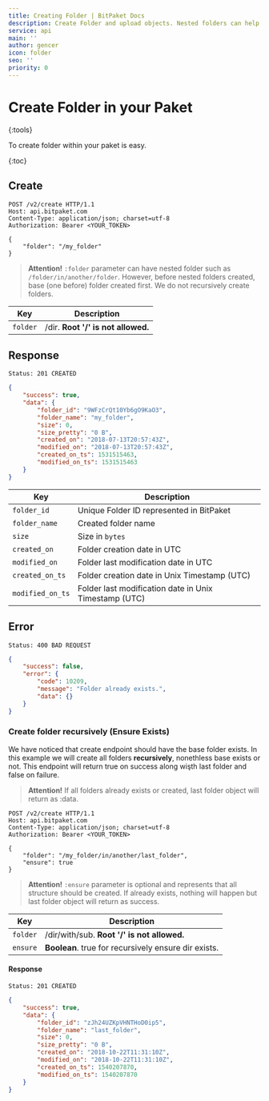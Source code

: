```yaml
---
title: Creating Folder | BitPaket Docs
description: Create Folder and upload objects. Nested folders can help on organizing your objects.
service: api
main: ''
author: gencer
icon: folder
seo: ''
priority: 0
---
```


# Create Folder in your Paket
{:tools}

To create folder within your paket is easy.

{:toc}

## Create

```http
POST /v2/create HTTP/1.1
Host: api.bitpaket.com
Content-Type: application/json; charset=utf-8
Authorization: Bearer <YOUR_TOKEN>

{
	"folder": "/my_folder"
}
```

> **Attention!** `:folder` parameter can have nested folder such as `/folder/in/another/folder`. However, before nested folders created, base (one before) folder created first. We do not recursively create folders.

| Key      | Description                        |
| -------- | ---------------------------------- |
| `folder` | /dir. **Root '/' is not allowed.** |

## Response

```
Status: 201 CREATED
```
```json
{
	"success": true,
	"data": {
		"folder_id": "9WFzCrQt10Yb6gO9KaO3",
		"folder_name": "my_folder",
		"size": 0,
		"size_pretty": "0 B",
		"created_on": "2018-07-13T20:57:43Z",
		"modified_on": "2018-07-13T20:57:43Z",
		"created_on_ts": 1531515463,
		"modified_on_ts": 1531515463
	}
}
```

| Key              | Description                                           |
| ---------------- | ----------------------------------------------------- |
| `folder_id`      | Unique Folder ID represented in BitPaket              |
| `folder_name`    | Created folder name                                   |
| `size`           | Size in `bytes`                                       |
| `created_on`     | Folder creation date in UTC                           |
| `modified_on`    | Folder last modification date in UTC                  |
| `created_on_ts`  | Folder creation date in Unix Timestamp (UTC)          |
| `modified_on_ts` | Folder last modification date in Unix Timestamp (UTC) |

## Error

```
Status: 400 BAD REQUEST
```
```json
{
	"success": false,
	"error": {
		"code": 10209,
		"message": "Folder already exists.",
		"data": {}
	}
}
```

### Create folder recursively (Ensure Exists)

We have noticed that create endpoint should have the base folder exists. In this example we will create all folders **recursively**, nonethless base exists or not. This endpoint will return true on success along wişth last folder and false on failure.

> **Attention!** If all folders already exists or created, last folder object will return as :data.


```http
POST /v2/create HTTP/1.1
Host: api.bitpaket.com
Content-Type: application/json; charset=utf-8
Authorization: Bearer <YOUR_TOKEN>

{
	"folder": "/my_folder/in/another/last_folder",
	"ensure": true
}
```

> **Attention!** `:ensure` parameter is optional and represents that all structure should be created. If already exists, nothing will happen but last folder object will return as success.

| Key      | Description                                          |
| -------- | ---------------------------------------------------- |
| `folder` | /dir/with/sub. **Root '/' is not allowed.**          |
| `ensure` | **Boolean**. true for recursively ensure dir exists. |  |


#### Response

```
Status: 201 CREATED
```
```json
{
	"success": true,
	"data": {
		"folder_id": "zJh24UZKpVHNTHoD0ip5",
		"folder_name": "last_folder",
		"size": 0,
		"size_pretty": "0 B",
		"created_on": "2018-10-22T11:31:10Z",
		"modified_on": "2018-10-22T11:31:10Z",
		"created_on_ts": 1540207870,
		"modified_on_ts": 1540207870
	}
}
```
